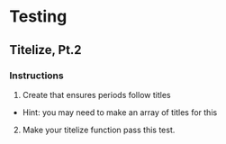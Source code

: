 # Testing

## Titelize, Pt.2

### Instructions

1. Create that ensures periods follow titles 

* Hint: you may need to make an array of titles for this

2. Make your titelize function pass this test. 
